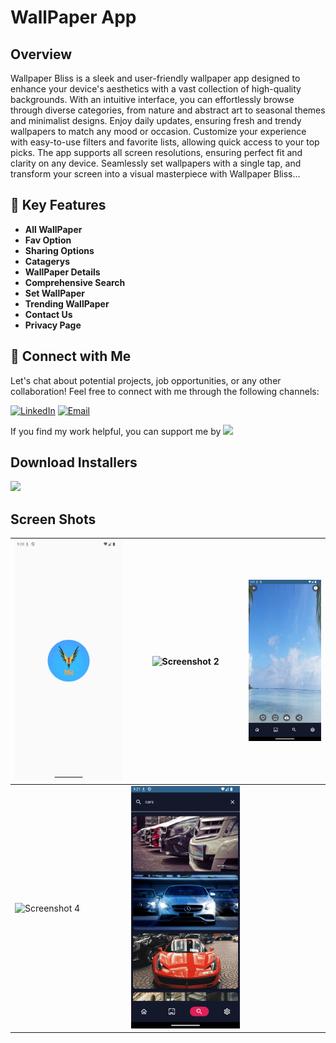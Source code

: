 # WallPaper App


## Overview

Wallpaper Bliss is a sleek and user-friendly wallpaper app designed to enhance your device's aesthetics with a vast collection of high-quality backgrounds. With an intuitive interface, you can effortlessly browse through diverse categories, from nature and abstract art to seasonal themes and minimalist designs. Enjoy daily updates, ensuring fresh and trendy wallpapers to match any mood or occasion. Customize your experience with easy-to-use filters and favorite lists, allowing quick access to your top picks. The app supports all screen resolutions, ensuring perfect fit and clarity on any device. Seamlessly set wallpapers with a single tap, and transform your screen into a visual masterpiece with Wallpaper Bliss...


## 🚀 Key Features
- **All WallPaper**
- **Fav Option**
- **Sharing Options**
- **Catagerys**
- **WallPaper Details**
- **Comprehensive Search**
- **Set WallPaper**
- **Trending WallPaper**
- **Contact Us**
- **Privacy Page**


## 🤝 Connect with Me
Let's chat about potential projects, job opportunities, or any other collaboration! Feel free to connect with me through the following channels:

[![LinkedIn]([https://img.shields.io/badge/LinkedIn-Connect-blue?style=for-the-badge&logo=linkedin)](https://www.linkedin.com/in/khubaibkhandev](https://www.linkedin.com/in/muhammad-zohaib-imtiaz-dev/))
[![Email](https://img.shields.io/badge/Email-Drop%20a%20Message-red?style=for-the-badge&logo=gmail)](mailto:mzkhan9610@gmail.com)

If you find my work helpful, you can support me by
<a href="https://www.buymeacoffee.com/khubaibkhan"><img src="https://img.buymeacoffee.com/button-api/?text=Buy me a coffee&emoji=&slug=khubaibkhan&button_colour=FFDD00&font_colour=000000&font_family=Cookie&outline_colour=000000&coffee_colour=ffffff" /></a>

## Download Installers
[<img src="https://user-images.githubusercontent.com/114044633/223920025-83687de0-e463-4c5d-8122-e06e4bb7d40c.png" width="200">](https://github.com/KhubaibKhan4/Youtube-Clone-KMP/raw/master/screenshots/youtube-clone-kmp.apk)

## Screen Shots

| ![Screenshot 1](https://github.com/ZohaibKhanDev/Wallpaper_App/blob/master/assesd/1.png) | ![Screenshot 2](https://github.com/ZohaibKhanDev/Wallpaper_App/blob/master/assesd/2.png) | ![Screenshot 3](https://github.com/ZohaibKhanDev/Wallpaper_App/blob/master/assesd/3.png) |
| --- | --- | --- |
| ![Screenshot 4](https://github.com/ZohaibKhanDev/Wallpaper_App/blob/master/assesd/4.png) | ![Screenshot 5](https://github.com/ZohaibKhanDev/Wallpaper_App/blob/master/assesd/5.png) |  | ![Screenshot 4](https://github.com/ZohaibKhanDev/Wallpaper_App/blob/master/assesd/6.png) | ![Screenshot 5](https://github.com/ZohaibKhanDev/Wallpaper_App/blob/master/assesd/7.png) |

